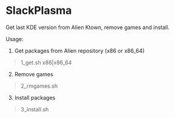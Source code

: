 # SlackPlasma
Get last KDE version from Alien Ktown, remove games and install.

Usage: 

1. Get packages from Alien repository (x86 or x86_64)

> 1_get.sh x86|x86_64

2. Remove games

> 2_rmgames.sh

3. Install packages

> 3_install.sh

